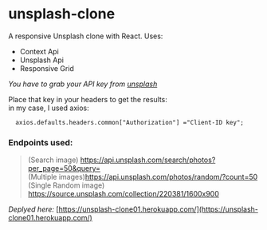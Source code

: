 # unsplash-clone
A responsive Unsplash clone with React.
Uses: 
 - Context Api
 - Unsplash Api
 - Responsive Grid

*You have to grab your API key from [unsplash](https://unsplash.com/developers)* <br>

Place that key in your headers to get the results: <br>
in my case, I used axios:
```
  axios.defaults.headers.common["Authorization"] ="Client-ID key";
  ```

### Endpoints used:
>(Search image) https://api.unsplash.com/search/photos?per_page=50&query= <br>
>(Multiple images)https://api.unsplash.com/photos/random/?count=50 <br>
>(Single Random image) https://source.unsplash.com/collection/220381/1600x900

*Deplyed here:*
[https://unsplash-clone01.herokuapp.com/](https://unsplash-clone01.herokuapp.com/)
